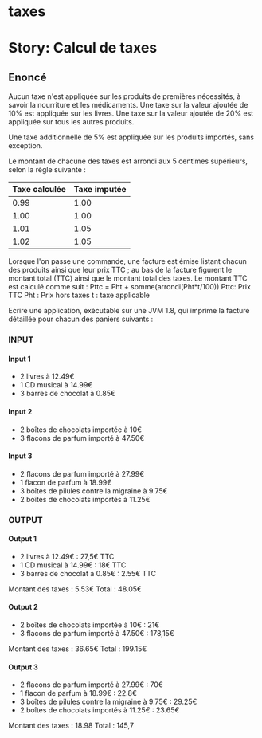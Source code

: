 taxes
=====

Story: Calcul de taxes
======================

Enoncé
------
Aucun taxe n'est appliquée sur les produits de premières nécessités, à savoir la nourriture et les médicaments.
Une taxe sur la valeur ajoutée de 10% est appliquée sur les livres.
Une taxe sur la valeur ajoutée de 20% est appliquée sur tous les autres produits.

Une taxe additionnelle de 5% est appliquée sur les produits importés, sans exception.

Le montant de chacune des taxes est arrondi aux 5 centimes supérieurs, selon la règle suivante :

| Taxe calculée | Taxe imputée |
|---------------|--------------|
|          0.99 |         1.00 |
|          1.00 |         1.00 |
|          1.01 |         1.05 |
|          1.02 |         1.05 |

Lorsque l'on passe une commande, une facture est émise listant chacun des produits ainsi que leur
prix TTC ; au bas de la facture figurent le montant total (TTC) ainsi que le montant total des taxes.
Le montant TTC est calculé comme suit :
Pttc = Pht + somme(arrondi(Pht*t/100))
Pttc: Prix TTC
Pht : Prix hors taxes
t : taxe applicable

Ecrire une application, exécutable sur une JVM 1.8, qui imprime la facture détaillée pour chacun des
paniers suivants :

 
### INPUT

#### Input 1

* 2 livres à 12.49€
* 1 CD musical à 14.99€
* 3 barres de chocolat à 0.85€

#### Input 2

* 2 boîtes de chocolats importée à 10€
* 3 flacons de parfum importé à 47.50€

#### Input 3

* 2 flacons de parfum importé à 27.99€
* 1 flacon de parfum à 18.99€
* 3 boîtes de pilules contre la migraine à 9.75€
* 2 boîtes de chocolats importés à 11.25€

### OUTPUT

#### Output 1

* 2 livres à 12.49€ : 27,5€ TTC
* 1 CD musical à 14.99€ : 18€ TTC
* 3 barres de chocolat à 0.85€ : 2.55€ TTC

Montant des taxes : 5.53€
Total : 48.05€

#### Output 2

* 2 boîtes de chocolats importée à 10€ : 21€
* 3 flacons de parfum importé à 47.50€ : 178,15€

Montant des taxes : 36.65€
Total : 199.15€

#### Output 3

* 2 flacons de parfum importé à 27.99€ : 70€
* 1 flacon de parfum à 18.99€ : 22.8€
* 3 boîtes de pilules contre la migraine à 9.75€ : 29.25€
* 2 boîtes de chocolats importés à 11.25€ : 23.65€

Montant des taxes : 18.98
Total : 145,7
